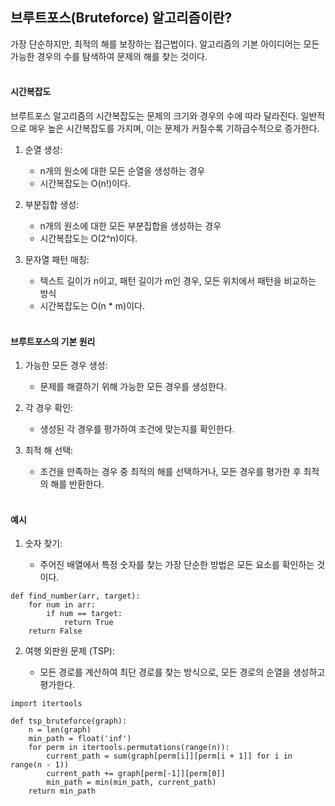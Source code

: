 ## 브루트포스(Bruteforce) 알고리즘이란?
가장 단순하지만, 최적의 해를 보장하는 접근법이다.
알고리즘의 기본 아이디어는 모든 가능한 경우의 수를 탐색하여 문제의 해를 찾는 것이다.
<br></br>


#### 시간복잡도
브루트포스 알고리즘의 시간복잡도는 문제의 크기와 경우의 수에 따라 달라진다.
일반적으로 매우 높은 시간복잡도를 가지며, 이는 문제가 커질수록 기하급수적으로 증가한다.

1. 순열 생성:
   
    * n개의 원소에 대한 모든 순열을 생성하는 경우
    * 시간복잡도는 O(n!)이다.
3. 부분집합 생성:
   
    * n개의 원소에 대한 모든 부분집합을 생성하는 경우
    * 시간복잡도는 O(2^n)이다.
5. 문자열 패턴 매칭:
   
    * 텍스트 길이가 n이고, 패턴 길이가 m인 경우, 모든 위치에서 패턴을 비교하는 방식
    * 시간복잡도는 O(n * m)이다.
<br></br>


#### 브루트포스의 기본 원리
1. 가능한 모든 경우 생성:
   
    * 문제를 해결하기 위해 가능한 모든 경우를 생성한다.
3. 각 경우 확인:
   
    * 생성된 각 경우를 평가하여 조건에 맞는지를 확인한다.
5. 최적 해 선택:
   
    * 조건을 만족하는 경우 중 최적의 해를 선택하거나, 모든 경우를 평가한 후 최적의 해를 반환한다.
 <br></br>

 

#### 예시
1. 숫자 찾기:

    * 주어진 배열에서 특정 숫자를 찾는 가장 단순한 방법은 모든 요소를 확인하는 것이다.
```
def find_number(arr, target):
    for num in arr:
        if num == target:
            return True
    return False
```

2. 여행 외판원 문제 (TSP):

    * 모든 경로를 계산하여 최단 경로를 찾는 방식으로, 모든 경로의 순열을 생성하고 평가한다.
```
import itertools

def tsp_bruteforce(graph):
    n = len(graph)
    min_path = float('inf')
    for perm in itertools.permutations(range(n)):
        current_path = sum(graph[perm[i]][perm[i + 1]] for i in range(n - 1))
        current_path += graph[perm[-1]][perm[0]]
        min_path = min(min_path, current_path)
    return min_path
```
